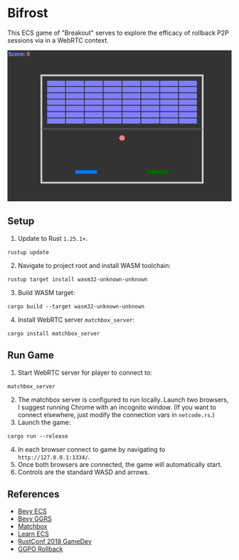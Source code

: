 # Bifrost
This ECS game of "Breakout" serves to explore the efficacy of rollback P2P sessions via in a WebRTC context.

![](./assets/pics/game_cap.png)

## Setup
1. Update to Rust `1.25.1+`.
``` 
rustup update
```
2. Navigate to project root and install WASM toolchain:
```
rustup target install wasm32-unknown-unknown
```
3. Build WASM target:
```
cargo build --target wasm32-unknown-unknown
```
4. Install WebRTC server `matchbox_server`:
```
cargo install matchbox_server
```


## Run Game
1. Start WebRTC server for player to connect to:
```
matchbox_server
```
2. The matchbox server is configured to run locally. Launch two browsers, I suggest running Chrome with an incognito window. 
(If you want to connect elsewhere, just modify the connection vars in `netcode.rs`.) 
3. Launch the game:
```
cargo run --release
```
4. In each browser connect to game by navigating to `http://127.0.0.1:1334/`.
5. Once both browsers are connected, the game will automatically start.
6. Controls are the standard WASD and arrows.


## References
- [Bevy ECS](https://docs.rs/bevy/0.9.1/bevy/index.html)
- [Bevy GGRS](https://github.com/gschup/bevy_ggrs)
- [Matchbox](https://johanhelsing.studio/posts/introducing-matchbox)
- [Learn ECS](https://gist.github.com/LearnCocos2D/77f0ced228292676689f)
- [RustConf 2018 GameDev](https://www.youtube.com/watch?v=aKLntZcp27M)
- [GGPO Rollback](https://www.ggpo.net/)